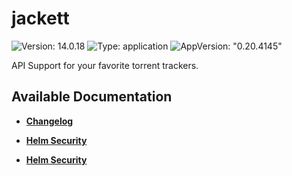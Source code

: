 # jackett

![Version: 14.0.18](https://img.shields.io/badge/Version-14.0.18-informational?style=flat-square) ![Type: application](https://img.shields.io/badge/Type-application-informational?style=flat-square) ![AppVersion: "0.20.4145"](https://img.shields.io/badge/AppVersion-"0.20.4145"-informational?style=flat-square)

API Support for your favorite torrent trackers.

## Available Documentation

- [**Changelog**](CHANGELOG)

- [**Helm Security**](container-security)

- [**Helm Security**](helm-security)

